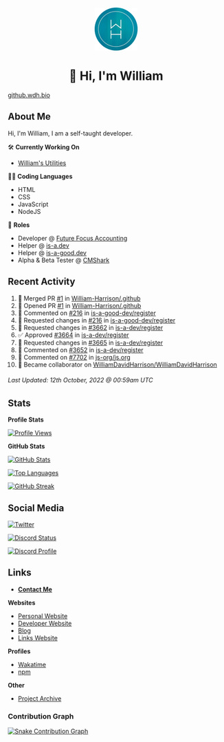 <p align="center"><a href="https://wakatime.com/@wh"><img src="https://raw.githubusercontent.com/WilliamDavidHarrison/WilliamDavidHarrison/main/assets/logo.png" height="100" width="100"></a></p>

<h1 align="center">👋 Hi, I'm William</h1>

[github.wdh.bio](https://github.wdh.bio)

<h2>About Me</h2>

Hi, I'm William, I am a self-taught developer.

🛠️ **Currently Working On**
- [William's Utilities](https://github.com/williamsutilities/bot)

🧑‍💻 **Coding Languages**
- HTML
- CSS
- JavaScript
- NodeJS

💼 **Roles**
- Developer @ [Future Focus Accounting](https://github.com/futurefocusaccounting)
- Helper @ [is-a.dev](https://github.com/is-a-dev/register)
- Helper @ [is-a-good.dev](https://github.com/is-a-good-dev/register)
- Alpha & Beta Tester @ [CMShark](https://github.com/wclarkey/cmshark)

<h2>Recent Activity</h2>

<!--RECENT_ACTIVITY:start-->
1. 🎉 Merged PR [#1](https://github.com/William-Harrison/.github/pull/1) in [William-Harrison/.github](https://github.com/William-Harrison/.github)
2. 💪 Opened PR [#1](https://github.com/William-Harrison/.github/pull/1) in [William-Harrison/.github](https://github.com/William-Harrison/.github)
3. 💬 Commented on [#216](https://github.com/is-a-good-dev/register/pull/216#discussion_r992884270) in [is-a-good-dev/register](https://github.com/is-a-good-dev/register)
4. 🔴 Requested changes in [#216](https://github.com/is-a-good-dev/register/pull/216#pullrequestreview-1138299153) in [is-a-good-dev/register](https://github.com/is-a-good-dev/register)
5. 🔴 Requested changes in [#3662](https://github.com/is-a-dev/register/pull/3662#pullrequestreview-1138288603) in [is-a-dev/register](https://github.com/is-a-dev/register)
6. ✅ Approved [#3664](https://github.com/is-a-dev/register/pull/3664#pullrequestreview-1138288008) in [is-a-dev/register](https://github.com/is-a-dev/register)
7. 🔴 Requested changes in [#3665](https://github.com/is-a-dev/register/pull/3665#pullrequestreview-1138287473) in [is-a-dev/register](https://github.com/is-a-dev/register)
8. 💬 Commented on [#3652](https://github.com/is-a-dev/register/issues/3652#issuecomment-1275426914) in [is-a-dev/register](https://github.com/is-a-dev/register)
9. 💬 Commented on [#7702](https://github.com/js-org/js.org/pull/7702#issuecomment-1275421589) in [js-org/js.org](https://github.com/js-org/js.org)
10. 🤝 Became collaborator on [WilliamDavidHarrison/WilliamDavidHarrison](https://github.com/WilliamDavidHarrison/WilliamDavidHarrison)
<!--RECENT_ACTIVITY:end-->

<!--RECENT_ACTIVITY:last_update-->
###### Last Updated: 12th October, 2022 @ 00:59am UTC
<!--RECENT_ACTIVITY:last_update_end-->

<h2>Stats</h2>

**Profile Stats**

[![Profile Views](https://komarev.com/ghpvc/?username=williamdavidharrison&color=blue&style=for-the-badge)](https://github.com/williamdavidharrison)

**GitHub Stats**

[![GitHub Stats](https://github-readme-stats.api.williamharrison.dev/api?username=williamdavidharrison&theme=algolia&show_icons=true&border_radius=8&count_private=true&include_all_commits=true)](https://github.com/williamdavidharrison)

[![Top Languages](https://github-readme-stats.api.williamharrison.dev/api/top-langs/?username=williamdavidharrison&theme=algolia&layout=compact&border_radius=8)](https://github.com/williamdavidharrison)

[![GitHub Streak](https://wh-github-readme-streak-stats.herokuapp.com/?user=WilliamDavidHarrison&theme=dark)](https://github.com/williamdavidharrison)

<h2>Social Media</h2>

[![Twitter](https://img.shields.io/twitter/follow/WDHarrison09?color=1DA1F2&logo=twitter&style=for-the-badge)](https://twitter.com/intent/user?screen_name=wdharrison09)

[![Discord Status](https://discord-md-badge.api.williamharrison.dev/api/shield/853158265466257448?theme=discord-inverted)](https://discord.com/users/853158265466257448)

[![Discord Profile](https://lanyard-profile-readme.api.williamharrison.dev/api/853158265466257448)](https://discord.com/users/853158265466257448)

<h2>Links</h2>

- **[Contact Me](https://contact.williamharrison.me)**

**Websites**
- [Personal Website](https://william.net.au)
- [Developer Website](https://williamharrison.dev)
- [Blog](https://www.williamharrison.blog)
- [Links Website](https://williamharrison.me)

**Profiles**
- [Wakatime](https://wakatime.com/@wh)
- [npm](https://www.npmjs.com/~wdharrison09)

**Other**
- [Project Archive](https://archive.williamharrison.dev)


### Contribution Graph
[![Snake Contribution Graph](https://github.com/WilliamDavidHarrison/WilliamDavidHarrison/blob/output/github-contribution-grid-snake.svg)](https://github.com/williamdavidharrison)
